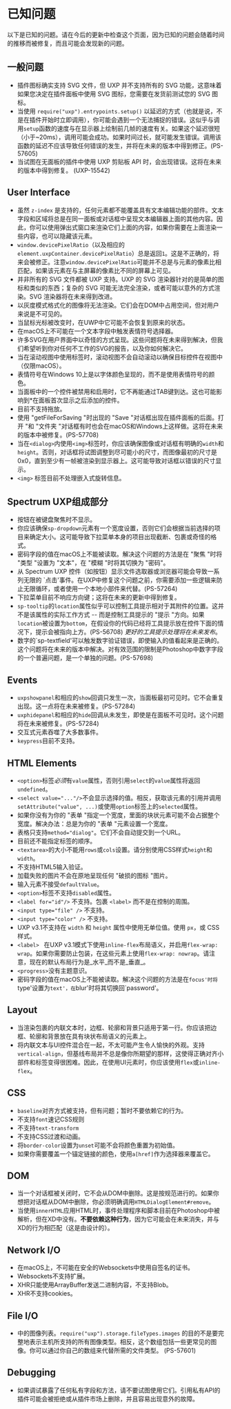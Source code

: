 <!--
index_desc: List of known issues in UXP
-->

# 已知问题

以下是已知的问题。请在今后的更新中检查这个页面，因为已知的问题会随着时间的推移而被修复，而且可能会发现新的问题。

## 一般问题

* 插件图标确实支持 SVG 文件，但 UXP 并不支持所有的 SVG 功能，这意味着如果您决定在插件面板中使用 SVG 图标，您需要在发货前测试您的 SVG 图标。
* 当使用 `require("uxp").entrypoints.setup()` 以延迟的方式（也就是说，不是在插件开始时立即调用），你可能会遇到一个无法捕捉的错误。这似乎与调用`setup`函数的速度与在显示器上绘制前几帧的速度有关。如果这个延迟很短（小于~20ms），调用可能会成功。如果时间过长，就可能发生错误。调用该函数的延迟不应该导致任何错误的发生，并将在未来的版本中得到修正。(PS-57605)
* 当试图在无面板的插件中使用 UXP 剪贴板 API 时，会出现错误。这将在未来的版本中得到修复。 (UXP-15542)

## User Interface

* 虽然 `z-index` 是支持的，任何元素都不能覆盖具有文本编辑功能的部件。文本字段和区域将总是在同一面板或对话框中呈现文本编辑器上面的其他内容。因此，你可以使用弹出式窗口来渲染它们上面的内容，如果你需要在上面渲染一些内容，也可以隐藏该元素。
* `window.devicePixelRatio`（以及相应的`element.uxpContainer.devicePixelRatio`）总是返回`1`。这是不正确的，将来会被修正。注意`window.devicePixelRatio`可能并不总是与元素的像素比相匹配，如果该元素在与主屏幕的像素比不同的屏幕上可见。
* 并非所有的 SVG 文件都被 UXP 支持。UXP 的 SVG 渲染器针对的是简单的图标和类似的东西；复杂的 SVG 可能无法完全渲染，或者可能以意外的方式渲染。SVG 渲染器将在未来得到改进。
* 以灰度模式格式化的图像将无法渲染。它们会在DOM中占用空间，但对用户来说是不可见的。
* 当鼠标光标被改变时，在UWP中它可能不会恢复到原来的状态。
* 在macOS上不可能在一个文本字段中触发表情符号选择器。
* 许多SVG在用户界面中以奇怪的方式呈现。这些问题将在未来得到解决，但我们希望听到你对任何不工作的SVG的报告，以及你如何解决它。
* 当在滚动视图中使用标签时，滚动视图不会自动滚动以确保目标控件在视图中（仅限macOS）。
* 表情符号在Windows 10上是以字体颜色呈现的，而不是使用表情符号的颜色。
* 当面板中的一个控件被禁用和启用时，它不再能通过TAB键到达。这也可能影响到*在面板首次显示之后添加的控件。
* 目前不支持拖放。
* 使用 "getFileForSaving "时出现的 "Save "对话框出现在插件面板的后面。打开 "和 "文件夹 "对话框有时也会在macOS和Windows上这样做。这将在未来的版本中被修复。(PS-57708)
* 当在`<dialog>`内使用`<img>`标签时，你应该确保图像或对话框有明确的`width`和`height`。否则，对话框将试图调整到尽可能小的尺寸，而图像最初的尺寸是0x0，直到至少有一帧被渲染到显示器上。这可能导致对话框以错误的尺寸显示。
* `<img>` 标签目前不处理嵌入式旋转信息。


## Spectrum UXP组成部分

* 按钮在被键盘聚焦时不显示。
* 你应该确保`sp-dropdown`元素有一个宽度设置，否则它们会根据当前选择的项目来确定大小。这可能导致下拉菜单本身的项目出现截断、包裹或奇怪的格式。
* 密码字段的值在macOS上不能被读取。解决这个问题的方法是在 "聚焦 "时将 "类型 "设置为 "文本"，在 "模糊 "时将其切换为 "密码"。
* 从 Spectrum UXP 控件（如按钮）显示文件选取器或浏览器可能会导致一系列无限的 `点击'事件。在UXP中修复这个问题之前，你需要添加一些逻辑来防止无限循环，或者使用一个本地小部件来代替。(PS-57264)
* 下拉菜单目前不响应方向键；这将在未来的更新中得到修复。
* `sp-tooltip`的`location`属性似乎可以控制工具提示相对于其附件的位置。这并不是该属性的实际工作方式 -- 而是控制工具提示的 "提示 "方向。如果`location`被设置为`bottom`，在假设你的代码已经将工具提示放在控件下面的情况下，提示会被指向上方。(PS-56708) _更好的工具提示处理将在未来发布_。
* 数字的`sp-textfield'可以触发数字验证错误，即使输入的值看起来是正确的。这个问题将在未来的版本中解决。对有效范围的限制是Photoshop中数字字段的一个普遍问题，是一个单独的问题。(PS-57698)

## Events

* `uxpshowpanel`和相应的`show`回调只发生一次，当面板最初可见时。它不会重复出现。这一点将在未来被修复。(PS-57284)
* `uxphidepanel`和相应的`hide`回调从未发生，即使是在面板不可见时。这个问题将在未来被修复。(PS-57284)
* 交互式元素吞噬了大多数事件。
* `keypress`目前不支持。

## HTML Elements

* `<option>`标签*必须*有`value`属性，否则引用`select`的`value`属性将返回`undefined`。
* `<select value="..."/>`不会显示选择的值。相反，获取该元素的引用并调用`setAttribute("value", ...)`或使用`option`标签上的`selected`属性。
* 如果你没有为你的 "表单 "指定一个宽度，里面的块状元素可能不会占据整个宽度。解决办法：总是为你的 "表单 "元素设置一个宽度。
* 表格只支持`method="dialog"`。它们不会自动提交到一个URL。
* 目前还不能指定标签的顺序。
* `<textarea>`的大小不能用`rows`或`cols`设置。请分别使用CSS样式`height`和`width`。
* 不支持HTML5输入验证。
* 加载失败的图片不会在原地呈现任何 "破损的图标 "图片。
* 输入元素不接受`defaultValue`。
* `<option>`标签不支持`disabled`属性。
* `<label for="id"/>` 不支持。包裹 `<label>` 而不是在控制的周围。
* `<input type="file" />` 不支持。
* `<input type="color" />` 不支持。
* UXP  v3.1不支持在 `width` 和 `height` 属性中使用无单位值。使用 `px`，或 CSS 样式。
* `<label> `  在UXP v3.1模式下使用`inline-flex`布局语义，并启用`flex-wrap: wrap`。如果你需要防止包装，在这些元素上使用`flex-wrap: nowrap`。请注意，现在的默认布局行为是_水平_而不是_垂直_。
* `<progress>`没有主题意识。
* 密码字段的值在macOS上不能被读取。解决这个问题的方法是在`focus'时将`type'设置为`text'，在`blur'时将其切换回`password'。

## Layout

* 当渲染包裹的内联文本时，边框、轮廓和背景只适用于第一行。你应该把边框、轮廓和背景放在具有块状布局语义的元素上。
* 将内联文本与UI控件混合在一起，不太可能产生令人愉快的外观。支持`vertical-align`，但基线布局并不总是像你所期望的那样，这使得正确对齐小部件和标签变得很困难。因此，在使用UI元素时，你应该使用`flex`或`inline-flex`。

## CSS

* `baseline`对齐方式被支持，但有问题；暂时不要依赖它的行为。
* 不支持`font`速记CSS规则
* 不支持`text-transform`
* 不支持CSS过渡和动画。
* 将`border-color`设置为`unset`可能不会将颜色重置为初始值。
* 如果你需要覆盖一个锚定链接的颜色，使用`a[href]`作为选择器来覆盖它。

## DOM

* 当一个对话框被关闭时，它不会从DOM中删除。这是按规范进行的。如果你想把对话框从DOM中删除，你必须明确调用`HTMLDialogElement#remove`。
* 当使用`innerHTML`应用HTML时，事件处理程序和脚本目前在Photoshop中被解析，但在XD中没有。**不要依赖这种行为**，因为它可能会在未来消失，并与XD的行为相匹配（这是由设计的）。

## Network I/O

* 在macOS上，不可能在安全的Websockets中使用自签名的证书。
* Websockets不支持扩展。
* XHR只能使用ArrayBuffer发送二进制内容，不支持Blob。
* XHR不支持cookies。

## File I/O

* 中的图像列表。`require("uxp").storage.fileTypes.images` 的目的不是要完整地表示主机所支持的所有图像类型。相反，这个数组包括一些更常见的图像。你可以通过你自己的数组来代替所需的文件类型。 (PS-57601)

## Debugging

* 如果调试暴露了任何私有字段和方法，请不要试图使用它们。引用私有API的插件可能会被拒绝或从插件市场上删除，并且容易出现意外的故障。
